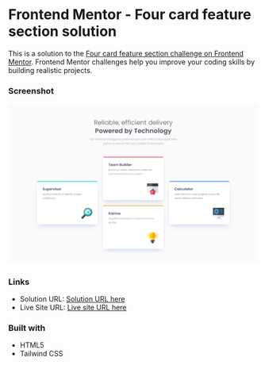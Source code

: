 # Frontend Mentor - Four card feature section solution

This is a solution to the [Four card feature section challenge on Frontend Mentor](https://www.frontendmentor.io/challenges/four-card-feature-section-weK1eFYK). Frontend Mentor challenges help you improve your coding skills by building realistic projects.

### Screenshot

![](./images/Screenshot.png)

### Links

- Solution URL: [Solution URL here](https://github.com/NDK1195/social-proof-section)
- Live Site URL: [Live site URL here](https://ndk1195.github.io/social-proof-section/)

### Built with

- HTML5
- Tailwind CSS
